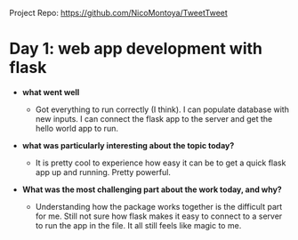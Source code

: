 Project Repo: https://github.com/NicoMontoya/TweetTweet

# Day 1: web app development with flask
- **what went well**

  - Got everything to run correctly (I think). I can populate database with new inputs.  I can connect the flask app to the server 
and get the hello world app to run. 

- **what was particularly interesting about the topic today?**

  - It is pretty cool to experience how easy it can be to get a quick flask app up and running.  Pretty powerful.  

- **What was the most challenging part about the work today, and why?**

  - Understanding how the package works together is the difficult part for me.  Still not sure how flask makes it easy to connect to a server 
to run the app in the file.  It all still feels like magic to me. 
